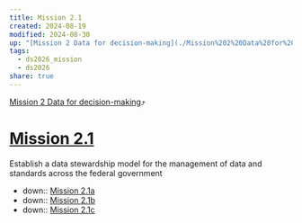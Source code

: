 ```yaml
---
title: Mission 2.1
created: 2024-08-19
modified: 2024-08-30
up: "[Mission 2 Data for decision-making](./Mission%202%20Data%20for%20decision-making.md)"
tags:
  - ds2026_mission
  - ds2026
share: true
---
```

[Mission 2 Data for decision-making](./Mission%202%20Data%20for%20decision-making.md)⤴️
# [Mission 2.1](Mission%202.1.md)
Establish a data stewardship model for the management of data and standards across the federal government
- down:: [Mission 2.1a](./Mission%202.1a.md)
- down:: [Mission 2.1b](./Mission%202.1b.md)
- down:: [Mission 2.1c](./Mission%202.1c.md)
